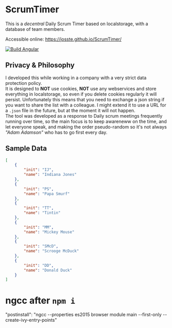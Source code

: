 # ScrumTimer

This is a *decentral* Daily Scrum Timer based on localstorage, with a database of team members.

Accessible online: https://josste.github.io/ScrumTimer/

[![Build Angular](https://github.com/JoSSte/ScrumTimer/actions/workflows/main.yml/badge.svg?branch=master)](https://github.com/JoSSte/ScrumTimer/actions/workflows/main.yml)
## Privacy & Philosophy
I developed this while working in a company with a very strict data protection policy.  
It is designed to **NOT** use cookies, **NOT** use any webservices and store everything in localstorage, so even if you delete cookies regularly it will persist. Unfortunately this means that you need to exchange a json string if you want to share the list with a colleague. I might extend it to use a URL for a `.json` file in the future, but at the moment it will not happen.  
The tool was developed as a response to Daily scrum meetings frequently running over time, so the main focus is to keep awareneww on the time, and let everyone speak, and making the order pseudo-random so it's not always *"Adam Adamson"* who has to go first every day.

## Sample Data

``` json
[
    {
        "init": "IJ",
        "name": "Indiana Jones"
    },
    {
        "init": "PS",
        "name": "Papa Smurf"
    },
    {
        "init": "TT",
        "name": "Tintin"
    },
    {
        "init": "MM",
        "name": "Mickey Mouse"
    },
    {
        "init": "SMcD",
        "name": "Scrooge McDuck"
    },
    {
        "init": "DD",
        "name": "Donald Duck"
    }
]

```

# ngcc after `npm i`
"postinstall": "ngcc --properties es2015 browser module main --first-only --create-ivy-entry-points"